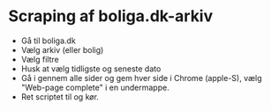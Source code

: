 # Scraping af boliga.dk-arkiv

* Gå til boliga.dk
* Vælg arkiv (eller bolig)
* Vælg filtre
* Husk at vælg tidligste og seneste dato
* Gå i gennem alle sider og gem hver side i Chrome (apple-S), vælg "Web-page complete" i en undermappe.
* Ret scriptet til og kør.

